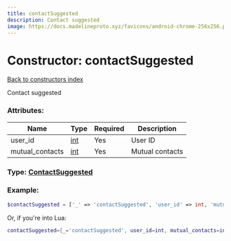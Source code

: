 ```yaml
---
title: contactSuggested
description: Contact suggested
image: https://docs.madelineproto.xyz/favicons/android-chrome-256x256.png
---
```

# Constructor: contactSuggested  
[Back to constructors index](index.md)



Contact suggested

### Attributes:

| Name     |    Type       | Required | Description |
|----------|---------------|----------|-------------|
|user\_id|[int](../types/int.md) | Yes|User ID|
|mutual\_contacts|[int](../types/int.md) | Yes|Mutual contacts|



### Type: [ContactSuggested](../types/ContactSuggested.md)


### Example:

```php
$contactSuggested = ['_' => 'contactSuggested', 'user_id' => int, 'mutual_contacts' => int];
```  


Or, if you're into Lua:

```lua
contactSuggested={_='contactSuggested', user_id=int, mutual_contacts=int}

```


